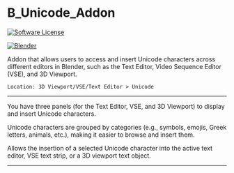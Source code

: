 # B_Unicode_Addon

[![Software License](https://img.shields.io/badge/license-GPL-brightgreen.svg?style=flat-square)](LICENSE.md)
<p>
    <a href="#table"><img alt="Blender"
            src="https://img.shields.io/badge/Blender-gray?logo=blender&style=flat-square" /></a>
</p>

 Addon that allows users to access and insert Unicode characters across different editors in Blender, such as the Text Editor, Video Sequence Editor (VSE), and 3D Viewport.
 
    Location: 3D Viewport/VSE/Text Editor > Unicode

---

You have three panels (for the Text Editor, VSE, and 3D Viewport) to display and insert Unicode characters.

Unicode characters are grouped by categories (e.g., symbols, emojis, Greek letters, animals, etc.), making it easier to browse and insert them.

Allows the insertion of a selected Unicode character into the active text editor, VSE text strip, or a 3D viewport text object.

---
